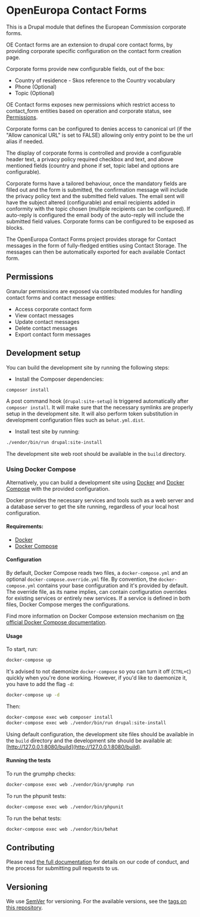 # OpenEuropa Contact Forms

This is a Drupal module that defines the European Commission corporate forms.

OE Contact forms are an extension to drupal core contact forms, by providing corporate specific configuration on the contact form creation page.

Corporate forms provide new configurable fields, out of the box:

- Country of residence - Skos reference to the Country vocabulary
- Phone (Optional)
- Topic (Optional)

OE Contact forms exposes new permissions which restrict access to contact_form entities based on operation and corporate status, see [Permissions](#permissions).

Corporate forms can be configured to denies access to canonical url (if the "Allow canonical URL" is set to FALSE) allowing only entry point to be the url alias if needed.

The display of corporate forms is controlled and provide a configurable header text, a privacy policy required checkbox and text, and above mentioned fields (country and phone if set, topic label and options are configurable).

Corporate forms have a tailored behaviour, once the mandatory fields are filled out and the form is submitted, the confirmation message will include the privacy policy text and the submitted field values. The email sent will have the subject altered (configurable) and email recipients added in conformity with the topic chosen (multiple recipients can be configured). If auto-reply is configured the email body of the auto-reply will include the submitted field values.
Corporate forms can be configured to be exposed as blocks.

The OpenEuropa Contact Forms project provides storage for Contact messages in the form of fully-fledged entities using Contact Storage. The messages can then be automatically exported for each available Contact form.

## Permissions

Granular permissions are exposed via contributed modules for handling contact forms and contact message entities:

- Access corporate contact form
- View contact messages
- Update contact messages
- Delete contact messages
- Export contact form messages

## Development setup

You can build the development site by running the following steps:

* Install the Composer dependencies:

```bash
composer install
```

A post command hook (`drupal:site-setup`) is triggered automatically after `composer install`.
It will make sure that the necessary symlinks are properly setup in the development site.
It will also perform token substitution in development configuration files such as `behat.yml.dist`.

* Install test site by running:

```bash
./vendor/bin/run drupal:site-install
```

The development site web root should be available in the `build` directory.

### Using Docker Compose

Alternatively, you can build a development site using [Docker](https://www.docker.com/get-docker) and 
[Docker Compose](https://docs.docker.com/compose/) with the provided configuration.

Docker provides the necessary services and tools such as a web server and a database server to get the site running, 
regardless of your local host configuration.

#### Requirements:

- [Docker](https://www.docker.com/get-docker)
- [Docker Compose](https://docs.docker.com/compose/)

#### Configuration

By default, Docker Compose reads two files, a `docker-compose.yml` and an optional `docker-compose.override.yml` file.
By convention, the `docker-compose.yml` contains your base configuration and it's provided by default.
The override file, as its name implies, can contain configuration overrides for existing services or entirely new 
services.
If a service is defined in both files, Docker Compose merges the configurations.

Find more information on Docker Compose extension mechanism on [the official Docker Compose documentation](https://docs.docker.com/compose/extends/).

#### Usage

To start, run:

```bash
docker-compose up
```

It's advised to not daemonize `docker-compose` so you can turn it off (`CTRL+C`) quickly when you're done working.
However, if you'd like to daemonize it, you have to add the flag `-d`:

```bash
docker-compose up -d
```

Then:

```bash
docker-compose exec web composer install
docker-compose exec web ./vendor/bin/run drupal:site-install
```

Using default configuration, the development site files should be available in the `build` directory and the development site
should be available at: [http://127.0.0.1:8080/build](http://127.0.0.1:8080/build).

#### Running the tests

To run the grumphp checks:

```bash
docker-compose exec web ./vendor/bin/grumphp run
```

To run the phpunit tests:

```bash
docker-compose exec web ./vendor/bin/phpunit
```

To run the behat tests:

```bash
docker-compose exec web ./vendor/bin/behat
```

## Contributing

Please read [the full documentation](https://github.com/openeuropa/openeuropa) for details on our code of conduct, and the process for submitting pull requests to us.

## Versioning

We use [SemVer](http://semver.org/) for versioning. For the available versions, see the [tags on this repository](https://github.com/openeuropa/oe_contact_forms/tags).
